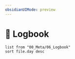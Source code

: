 ```yaml
---
obsidianUIMode: preview
---
```

# 📔 Logbook
```dataview
list from "00_Meta/06_Logbook"
sort file.day desc
```
